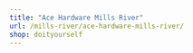 ```yaml
---
title: "Ace Hardware Mills River"
url: /mills-river/ace-hardware-mills-river/
shop: doityourself
---
```

